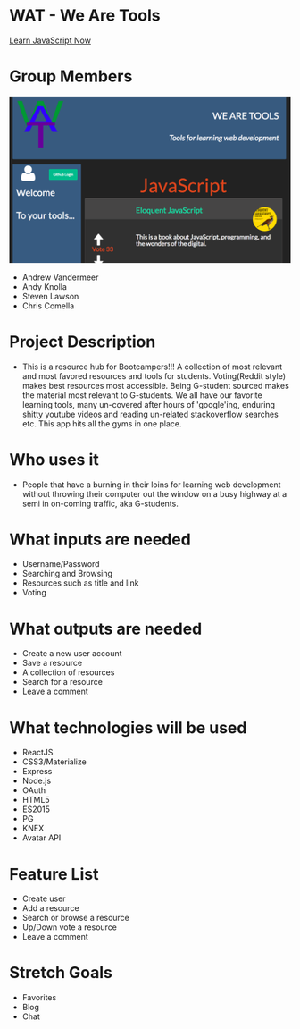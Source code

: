 # WAT - We Are Tools
[Learn JavaScript Now](https://watclient-3b85b.firebaseapp.com/)

# Group Members
![App Image](/watImg.png?raw=true "Optional Title")

* Andrew Vandermeer
* Andy Knolla
* Steven Lawson
* Chris Comella

# Project Description

* This is a resource hub for Bootcampers!!! A collection of most relevant and most favored resources and tools for students. Voting(Reddit style) makes best resources most accessible. Being G-student sourced makes the material most relevant to G-students. We all have our favorite learning tools, many un-covered after hours of 'google'ing, enduring shitty youtube videos and reading un-related stackoverflow searches etc. This app hits all the gyms in one place.

# Who uses it

* People that have a burning in their loins for learning web development without throwing their computer out the window on a busy highway at a semi in on-coming traffic, aka G-students.

# What inputs are needed

* Username/Password
* Searching and Browsing
* Resources such as title and link
* Voting

# What outputs are needed

* Create a new user account
* Save a resource
* A collection of resources
* Search for a resource
* Leave a comment

# What technologies will be used

* ReactJS
* CSS3/Materialize
* Express
* Node.js
* OAuth
* HTML5
* ES2015
* PG
* KNEX
* Avatar API

# Feature List

* Create user
* Add a resource
* Search or browse a resource
* Up/Down vote a resource
* Leave a comment

# Stretch Goals

* Favorites
* Blog
* Chat
